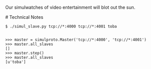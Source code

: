 Our simulwatches of video entertainment will blot out the sun.

<A name="toc1-2" title="Technical Notes" />
# Technical Notes

    $ ./simul_slave.py tcp://*:4000 tcp://*:4001 toba


    >>> master = simulproto.Master('tcp://*:4000', 'tcp://*:4001')
    >>> master.all_slaves
    []
    >>> master.step()
    >>> master.all_slaves
    [u'toba']
